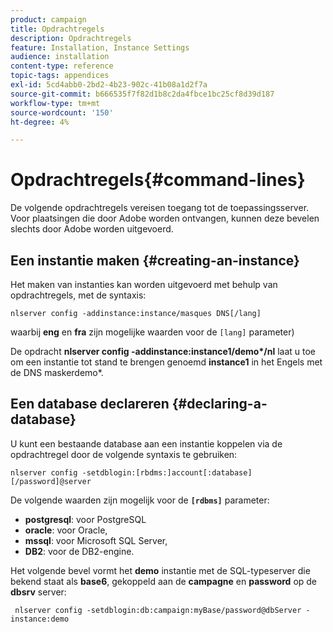 ```yaml
---
product: campaign
title: Opdrachtregels
description: Opdrachtregels
feature: Installation, Instance Settings
audience: installation
content-type: reference
topic-tags: appendices
exl-id: 5cd4abb0-2bd2-4b23-902c-41b08a1d2f7a
source-git-commit: b666535f7f82d1b8c2da4fbce1bc25cf8d39d187
workflow-type: tm+mt
source-wordcount: '150'
ht-degree: 4%

---
```


# Opdrachtregels{#command-lines}



De volgende opdrachtregels vereisen toegang tot de toepassingsserver. Voor plaatsingen die door Adobe worden ontvangen, kunnen deze bevelen slechts door Adobe worden uitgevoerd.

## Een instantie maken {#creating-an-instance}

Het maken van instanties kan worden uitgevoerd met behulp van opdrachtregels, met de syntaxis:

```
nlserver config -addinstance:instance/masques DNS[/lang]
```

waarbij **eng** en **fra** zijn mogelijke waarden voor de `[lang]` parameter)

De opdracht **nlserver config -addinstance:instance1/demo&#42;/nl** laat u toe om een instantie tot stand te brengen genoemd **instance1** in het Engels met de DNS maskerdemo&#42;.

## Een database declareren {#declaring-a-database}

U kunt een bestaande database aan een instantie koppelen via de opdrachtregel door de volgende syntaxis te gebruiken:

```
nlserver config -setdblogin:[rbdms:]account[:database][/password]@server
```

De volgende waarden zijn mogelijk voor de **`[rdbms]`** parameter:

* **postgresql**: voor PostgreSQL
* **oracle**: voor Oracle,
* **mssql**: voor Microsoft SQL Server,
* **DB2**: voor de DB2-engine.

Het volgende bevel vormt het **demo** instantie met de SQL-typeserver die bekend staat als **base6**, gekoppeld aan de **campagne** en **password** op de **dbsrv** server:

```
 nlserver config -setdblogin:db:campaign:myBase/password@dbServer -instance:demo
```
